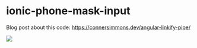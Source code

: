 # ionic-phone-mask-input

Blog post about this code: https://connersimmons.dev/angular-linkify-pipe/

<a href="https://www.loom.com/share/c30f1b5f388c4ee197c31d9a2f4b5a5b"><img style="max-width:300px;" src="https://cdn.loom.com/sessions/thumbnails/c30f1b5f388c4ee197c31d9a2f4b5a5b-with-play.gif"> </a>
